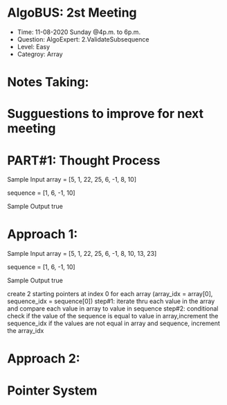 # AlgoBUS: 2st Meeting

- Time: 11-08-2020 Sunday @4p.m. to 6p.m.
- Question: AlgoExpert: 2.ValidateSubsequence
- Level: Easy
- Categroy: Array

# Notes Taking:

# Sugguestions to improve for next meeting

# PART#1: Thought Process

Sample Input
array = [5, 1, 22, 25, 6, -1, 8, 10]

sequence = [1, 6, -1, 10]

Sample Output
true

# Approach 1:

Sample Input
array = [5, 1, 22, 25, 6, -1, 8, 10, 13, 23]

sequence = [1, 6, -1, 10]

Sample Output
true

create 2 starting pointers at index 0 for each array (array_idx = array[0], sequence_idx = sequence[0])
step#1:
iterate thru each value in the array and compare each value in array to value in sequence
step#2: conditional check
if the value of the sequence is equal to value in array,increment the sequence_idx
if the values are not equal in array and sequence, increment the array_idx

# Approach 2:

# Pointer System
